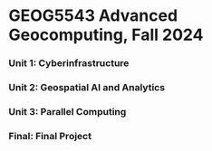 # GEOG5543 Advanced Geocomputing, Fall 2024

### Unit 1: Cyberinfrastructure
### Unit 2: Geospatial AI and Analytics
### Unit 3: Parallel Computing
### Final: Final Project
